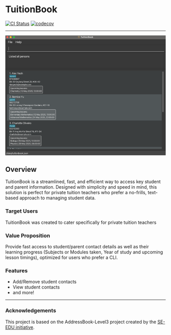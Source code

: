 # TuitionBook

[![CI Status](https://github.com/AY2425S2-CS2103-F10-3/tp/workflows/Java%20CI/badge.svg)](https://github.com/AY2425S2-CS2103-F10-3/tp/actions) [![codecov](https://codecov.io/gh/AY2425S2-CS2103-F10-3/tp/graph/badge.svg?token=5UXVTSYO28)](https://codecov.io/gh/AY2425S2-CS2103-F10-3/tp)

---

![Ui](docs/images/Ui.png)

## Overview

TuitionBook is a streamlined, fast, and efficient way to access key student and parent information.
Designed with simplicity and speed in mind, this solution is perfect for private tuition teachers who prefer a
no-frills, text-based approach to managing student data.

### Target Users

TuitionBook was created to cater specifically for private tuition teachers

### Value Proposition

Provide fast access to student/parent contact details as well as their learning progress (Subjects or Modules taken,
Year of study and upcoming lesson timings), optimized for users who prefer a CLI.

### Features

- Add/Remove student contacts
- View student contacts
- and more!

---

### Acknowledgements

This project is based on the AddressBook-Level3 project created by the [SE-EDU initiative](https://se-education.org).